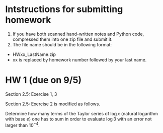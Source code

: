 # Intstructions for submitting homework
1. If you have both scanned hand-written notes and Python code, compressed them into one zip file and submit it.
2. The file name should be in the following format: 
* HWxx_LastName.zip
* xx is replaced by homework number followed by your last name.

# HW 1 (due on 9/5)
Section 2.5: Exercise 1, 3

Section 2.5: Exercise 2 is modified as follows.

Determine how many terms of the Taylor series of $\log x$ (natural logarithm with base $e$) one has to sum in order to evaluate $\log 3$ with an error not larger than $10^{-4}$.
